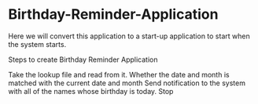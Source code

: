 # Birthday-Reminder-Application
Here we will convert this application to a start-up application to start when the system starts.

Steps to create Birthday Reminder Application

Take the lookup file and read from it.
Whether the date and month is matched with the current date and month
Send notification to the system with all of the names whose birthday is today.
Stop

